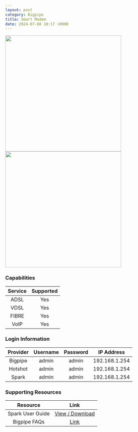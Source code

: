 ```yaml
---
layout: post
category: Bigpipe
title: Smart Modem
date: 2024-07-08 10:17 +0000
---
```

<img src="https://www.skinny.co.nz/content/dam/skinny-aem/skinny-smart-modem.png" height="368px" width="368px">
<img src="https://tweakers.net/i/d9X-HYbvNhCdBR1v5gzVnrrGYzM=/fit-in/656x/filters:strip_exif()/i/2002079575.png?f=imagenormal" height="368px" width="368px">

### Capabilities

| Service | Supported |
| :-: | :-: |
| ADSL | Yes |
| VDSL | Yes |
| FIBRE | Yes |
| VoIP | Yes |

### Login Information

| Provider | Username | Password | IP Address |
| :-: | :-: | :-: | :-: |
| Bigpipe | admin | admin | 192.168.1.254 |
| Hotshot | admin | admin | 192.168.1.254 |
| Spark | admin | admin | 192.168.1.254 |

### Supporting Resources

| Resource | Link |
| :-: | :-: |
| Spark User Guide | [View / Download](https://www.spark.co.nz/content/dam/telecomcms/modems/Spark-Smart-Modem-QSG.pdf) |
| Bigpipe FAQs | [Link](https://www.bigpipe.co.nz/faq/faq-hardware/faq-smart-modem/) |
